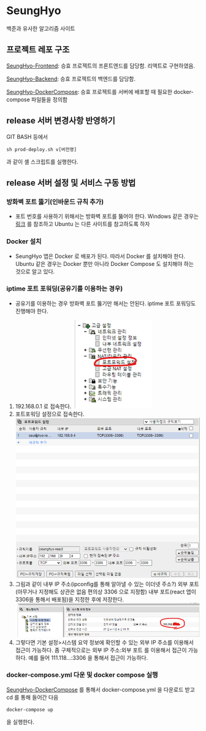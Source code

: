 # SeungHyo

백준과 유사한 알고리즘 사이트

## 프로젝트 레포 구조

[SeungHyo-Frontend](https://github.com/akak4456/SeungHyo-Frontend.git): 승효 프로젝트의 프론트엔드를 담당함. 리액트로 구현하였음.

[SeungHyo-Backend](https://github.com/akak4456/SeungHyo-Backend.git): 승효 프로젝트의 백엔드를 담당함.

[SeungHyo-DockerCompose](https://github.com/akak4456/SeungHyo-DockerCompose.git): 승효 프로젝트를 서버에 배포할 때 필요한 docker-compose 파일들을 정의함

## release 서버 변경사항 반영하기

GIT BASH 등에서

```
sh prod-deploy.sh v[버전명]
```

과 같이 셸 스크립트를 실행한다.

## release 서버 설정 및 서비스 구동 방법

### 방화벽 포트 뚫기(인바운드 규칙 추가)

- 포트 번호를 사용하기 위해서는 방화벽 포트를 뚫어야 한다. Windows 같은 경우는 [링크](https://m.blog.naver.com/zeboll/221134011377) 를 참조하고 Ubuntu 는 다른 사이트를 참고하도록 하자

### Docker 설치

- SeungHyo 앱은 Docker 로 배포가 된다. 따라서 Docker 를 설치해야 한다. Ubuntu 같은 경우는 Docker 뿐만 아니라 Docker Compose 도 설치해야 하는 것으로 알고 있다.

### iptime 포트 포워딩(공유기를 이용하는 경우)

- 공유기를 이용하는 경우 방화벽 포트 뚫기만 해서는 안된다. iptime 포트 포워딩도 진행해야 한다.

1. 192.168.0.1 로 접속한다.
   ![](./img/iptime포트포워딩.png)
2. 포트포워딩 설정으로 접속한다.
   ![](./img/iptime포트포워딩저장방법.png)
3. 그림과 같이 내부 IP 주소(ipconfig를 통해 알아낼 수 있는 이더넷 주소?) 외부 포트(아무거나 지정해도 상관은 없음 편의상 3306 으로 지정함) 내부 포트(react 앱이 3306을 통해서 배포됨)을 지정한 후에 저장한다.
   ![](./img/iptime%20외부%20IP%20주소.png)
4. 그렇다면 기본 설정>시스템 요약 정보에 확인할 수 있는 외부 IP 주소를 이용해서 접근이 가능하다. 좀 구체적으로는 외부 IP 주소:외부 포트 를 이용해서 접근이 가능하다. 예를 들어 111.118...:3306 을 통해서 접근이 가능하다.

### docker-compose.yml 다운 및 docker compose 실행

[SeungHyo-DockerCompose](https://github.com/akak4456/SeungHyo-DockerCompose.git) 를 통해서 docker-compose.yml 을 다운로드 받고 cd 를 통해 들어간 다음

```
docker-compose up
```

을 실행한다.
